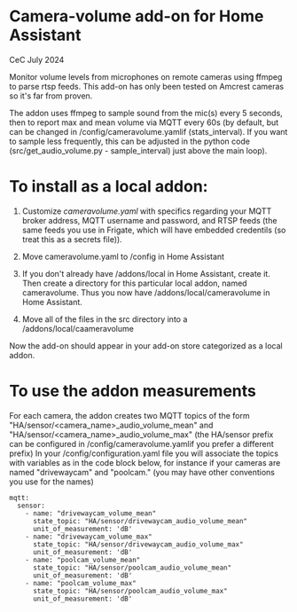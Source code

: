 # Camera-volume add-on for Home Assistant
CeC
July 2024

Monitor volume levels from microphones on remote cameras using ffmpeg
to parse rtsp feeds.  This add-on has only been tested on Amcrest
cameras so it's far from proven.

The addon uses ffmpeg to sample sound from the mic(s) every 5 seconds,
then to report max and mean volume via MQTT every 60s (by default,
but can be changed in /config/cameravolume.yamlif (stats_interval). 
If you want to sample less frequently, this can be adjusted in the
python code (src/get_audio_volume.py  - sample_interval) just
above the main loop).

# To install as a local addon:

1. Customize *cameravolume.yaml* with specifics regarding your MQTT broker address, MQTT username and password, and RTSP feeds (the same feeds you use in Frigate, which will have embedded credentils (so treat this as a secrets file)).

2. Move cameravolume.yaml to /config in Home Assistant

3. If you don't already have /addons/local in Home Assistant, create it. Then create a directory for this particular local addon, named cameravolume.  Thus you now have /addons/local/cameravolume in Home Assistant.

4. Move all of the files in the src directory into a /addons/local/caameravolume

Now the add-on should appear in your add-on store categorized as a local addon.

# To use the addon measurements

For each camera, the addon creates two MQTT topics of the form
"HA/sensor/<camera_name>_audio_volume_mean" and "HA/sensor/<camera_name>_audio_volume_max"
(the HA/sensor prefix can be configured in /config/cameravolume.yamlif you prefer a different prefix)
In your /config/configuration.yaml file you will associate the topics with variables as in the
code block below, for instance if your cameras are named "drivewaycam" and "poolcam." (you may
have other conventions you use for the names)

```
mqtt:
  sensor:
    - name: "drivewaycam_volume_mean"
      state_topic: "HA/sensor/drivewaycam_audio_volume_mean"
      unit_of_measurement: 'dB'
    - name: "drivewaycam_volume_max"
      state_topic: "HA/sensor/drivewaycam_audio_volume_max"
      unit_of_measurement: 'dB'
    - name: "poolcam_volume_mean"
      state_topic: "HA/sensor/poolcam_audio_volume_mean"
      unit_of_measurement: 'dB'
    - name: "poolcam_volume_max"
      state_topic: "HA/sensor/poolcam_audio_volume_max"
      unit_of_measurement: 'dB'
```

